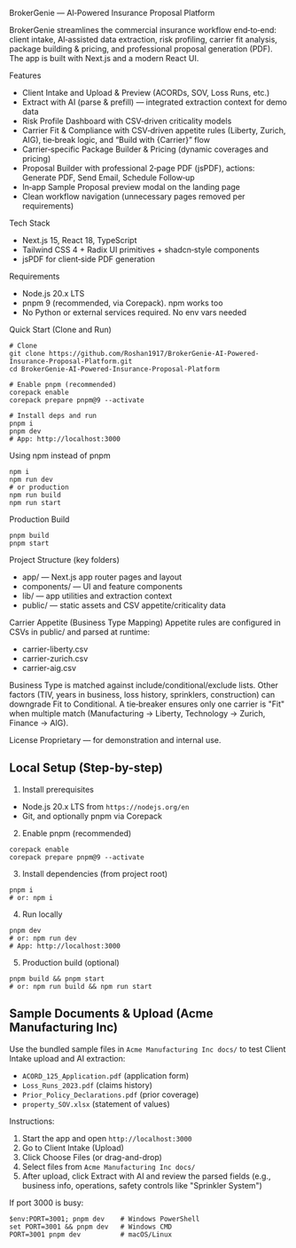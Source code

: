 BrokerGenie — AI‑Powered Insurance Proposal Platform

BrokerGenie streamlines the commercial insurance workflow end‑to‑end: client intake, AI‑assisted data extraction, risk profiling, carrier fit analysis, package building & pricing, and professional proposal generation (PDF). The app is built with Next.js and a modern React UI.

Features
- Client Intake and Upload & Preview (ACORDs, SOV, Loss Runs, etc.)
- Extract with AI (parse & prefill) — integrated extraction context for demo data
- Risk Profile Dashboard with CSV‑driven criticality models
- Carrier Fit & Compliance with CSV‑driven appetite rules (Liberty, Zurich, AIG), tie‑break logic, and “Build with {Carrier}” flow
- Carrier‑specific Package Builder & Pricing (dynamic coverages and pricing)
- Proposal Builder with professional 2‑page PDF (jsPDF), actions: Generate PDF, Send Email, Schedule Follow‑up
- In‑app Sample Proposal preview modal on the landing page
- Clean workflow navigation (unnecessary pages removed per requirements)

Tech Stack
- Next.js 15, React 18, TypeScript
- Tailwind CSS 4 + Radix UI primitives + shadcn‑style components
- jsPDF for client‑side PDF generation

Requirements
- Node.js 20.x LTS
- pnpm 9 (recommended, via Corepack). npm works too
- No Python or external services required. No env vars needed

Quick Start (Clone and Run)
```
# Clone
git clone https://github.com/Roshan1917/BrokerGenie-AI-Powered-Insurance-Proposal-Platform.git
cd BrokerGenie-AI-Powered-Insurance-Proposal-Platform

# Enable pnpm (recommended)
corepack enable
corepack prepare pnpm@9 --activate

# Install deps and run
pnpm i
pnpm dev
# App: http://localhost:3000
```

Using npm instead of pnpm
```
npm i
npm run dev
# or production
npm run build
npm run start
```

Production Build
```
pnpm build
pnpm start
```

Project Structure (key folders)
- app/ — Next.js app router pages and layout
- components/ — UI and feature components
- lib/ — app utilities and extraction context
- public/ — static assets and CSV appetite/criticality data

Carrier Appetite (Business Type Mapping)
Appetite rules are configured in CSVs in public/ and parsed at runtime:
- carrier-liberty.csv
- carrier-zurich.csv
- carrier-aig.csv

Business Type is matched against include/conditional/exclude lists. Other factors (TIV, years in business, loss history, sprinklers, construction) can downgrade Fit to Conditional. A tie‑breaker ensures only one carrier is "Fit" when multiple match (Manufacturing → Liberty, Technology → Zurich, Finance → AIG).

License
Proprietary — for demonstration and internal use.


## Local Setup (Step-by-step)

1) Install prerequisites
- Node.js 20.x LTS from `https://nodejs.org/en`
- Git, and optionally pnpm via Corepack

2) Enable pnpm (recommended)
```
corepack enable
corepack prepare pnpm@9 --activate
```

3) Install dependencies (from project root)
```
pnpm i
# or: npm i
```

4) Run locally
```
pnpm dev
# or: npm run dev
# App: http://localhost:3000
```

5) Production build (optional)
```
pnpm build && pnpm start
# or: npm run build && npm run start
```

## Sample Documents & Upload (Acme Manufacturing Inc)

Use the bundled sample files in `Acme Manufacturing Inc docs/` to test Client Intake upload and AI extraction:
- `ACORD_125_Application.pdf` (application form)
- `Loss_Runs_2023.pdf` (claims history)
- `Prior_Policy_Declarations.pdf` (prior coverage)
- `property_SOV.xlsx` (statement of values)

Instructions:
1. Start the app and open `http://localhost:3000`
2. Go to Client Intake (Upload)
3. Click Choose Files (or drag-and-drop)
4. Select files from `Acme Manufacturing Inc docs/`
5. After upload, click Extract with AI and review the parsed fields (e.g., business info, operations, safety controls like "Sprinkler System")

If port 3000 is busy:
```
$env:PORT=3001; pnpm dev    # Windows PowerShell
set PORT=3001 && pnpm dev   # Windows CMD
PORT=3001 pnpm dev          # macOS/Linux
```
